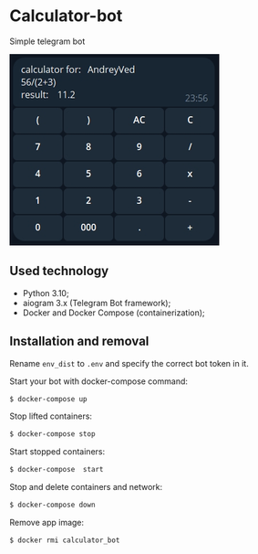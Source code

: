# Сalculator-bot

Simple telegram bot

![screenshot](screenshot.jpg)

## Used technology
* Python 3.10;
* aiogram 3.x (Telegram Bot framework);
* Docker and Docker Compose (containerization);

## Installation and removal

Rename `env_dist` to `.env` and specify the correct bot token in it.
  
Start your bot with docker-compose command:
```bash
$ docker-compose up 
```
Stop lifted containers:
```bash
$ docker-compose stop
```
Start stopped containers:
```bash
$ docker-compose  start
```
Stop and delete containers and network:
```bash
$ docker-compose down
```
Remove app image:
```bash
$ docker rmi calculator_bot